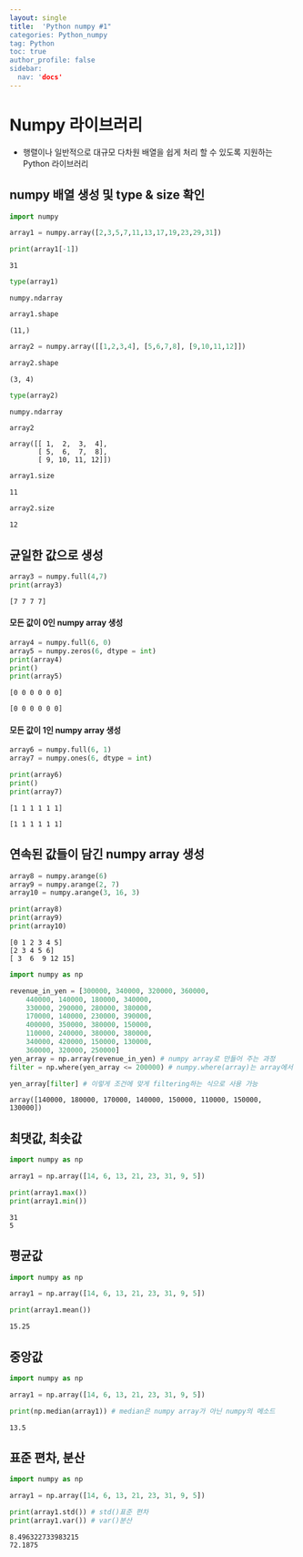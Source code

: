 ```yaml
---
layout: single
title:  'Python numpy #1"
categories: Python_numpy
tag: Python
toc: true
author_profile: false
sidebar:
  nav: 'docs'
---
```



# Numpy 라이브러리

- 행렬이나 일반적으로 대규모 다차원 배열을 쉽게 처리 할 수 있도록 지원하는 Python 라이브러리

## numpy 배열 생성 및 type & size 확인


```python
import numpy
```


```python
array1 = numpy.array([2,3,5,7,11,13,17,19,23,29,31])
```


```python
print(array1[-1])
```

    31



```python
type(array1)
```




    numpy.ndarray




```python
array1.shape
```




    (11,)




```python
array2 = numpy.array([[1,2,3,4], [5,6,7,8], [9,10,11,12]])
```


```python
array2.shape
```




    (3, 4)




```python
type(array2)
```




    numpy.ndarray




```python
array2
```




    array([[ 1,  2,  3,  4],
           [ 5,  6,  7,  8],
           [ 9, 10, 11, 12]])




```python
array1.size
```




    11




```python
array2.size
```




    12



## 균일한 값으로 생성 


```python
array3 = numpy.full(4,7)
print(array3)
```

    [7 7 7 7]


#### 모든 값이 0인 numpy array 생성 


```python
array4 = numpy.full(6, 0)
array5 = numpy.zeros(6, dtype = int)
print(array4)
print()
print(array5)
```

    [0 0 0 0 0 0]
    
    [0 0 0 0 0 0]


#### 모든 값이 1인 numpy array 생성


```python
array6 = numpy.full(6, 1)
array7 = numpy.ones(6, dtype = int)

print(array6)
print()
print(array7)
```

    [1 1 1 1 1 1]
    
    [1 1 1 1 1 1]


## 연속된 값들이 담긴 numpy array 생성


```python
array8 = numpy.arange(6)
array9 = numpy.arange(2, 7)
array10 = numpy.arange(3, 16, 3)

print(array8)
print(array9)
print(array10)
```

    [0 1 2 3 4 5]
    [2 3 4 5 6]
    [ 3  6  9 12 15]



```python
import numpy as np

revenue_in_yen = [300000, 340000, 320000, 360000, 
    440000, 140000, 180000, 340000, 
    330000, 290000, 280000, 380000, 
    170000, 140000, 230000, 390000, 
    400000, 350000, 380000, 150000, 
    110000, 240000, 380000, 380000, 
    340000, 420000, 150000, 130000, 
    360000, 320000, 250000]
yen_array = np.array(revenue_in_yen) # numpy array로 만들어 주는 과정
filter = np.where(yen_array <= 200000) # numpy.where(array)는 array에서 True요소의 인덱스값을 반환해주는 함수이다.

yen_array[filter] # 이렇게 조건에 맞게 filtering하는 식으로 사용 가능
```




    array([140000, 180000, 170000, 140000, 150000, 110000, 150000, 130000])



## 최댓값, 최솟값


```python
import numpy as np

array1 = np.array([14, 6, 13, 21, 23, 31, 9, 5])

print(array1.max())
print(array1.min())
```

    31
    5


## 평균값 


```python
import numpy as np

array1 = np.array([14, 6, 13, 21, 23, 31, 9, 5])

print(array1.mean())
```

    15.25


## 중앙값


```python
import numpy as np

array1 = np.array([14, 6, 13, 21, 23, 31, 9, 5])

print(np.median(array1)) # median은 numpy array가 아닌 numpy의 메소드
```

    13.5


## 표준 편차, 분산


```python
import numpy as np

array1 = np.array([14, 6, 13, 21, 23, 31, 9, 5])

print(array1.std()) # std()표준 편차
print(array1.var()) # var()분산
```

    8.496322733983215
    72.1875

